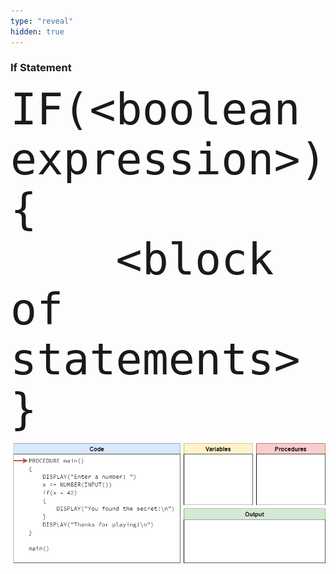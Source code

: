 ```yaml
---
type: "reveal"
hidden: true
---
```

<section>
    <h3>If Statement</h3>
    <pre><code style="font-size: 70px; line-height: 80px" class="language-plaintext stretch">IF(&lt;boolean expression>)
{
    &lt;block of statements>
}
</code></pre>
</section>

<section>
	<img class="stretch plain" src="/images/lab7/trace8_1.png">
</section>
